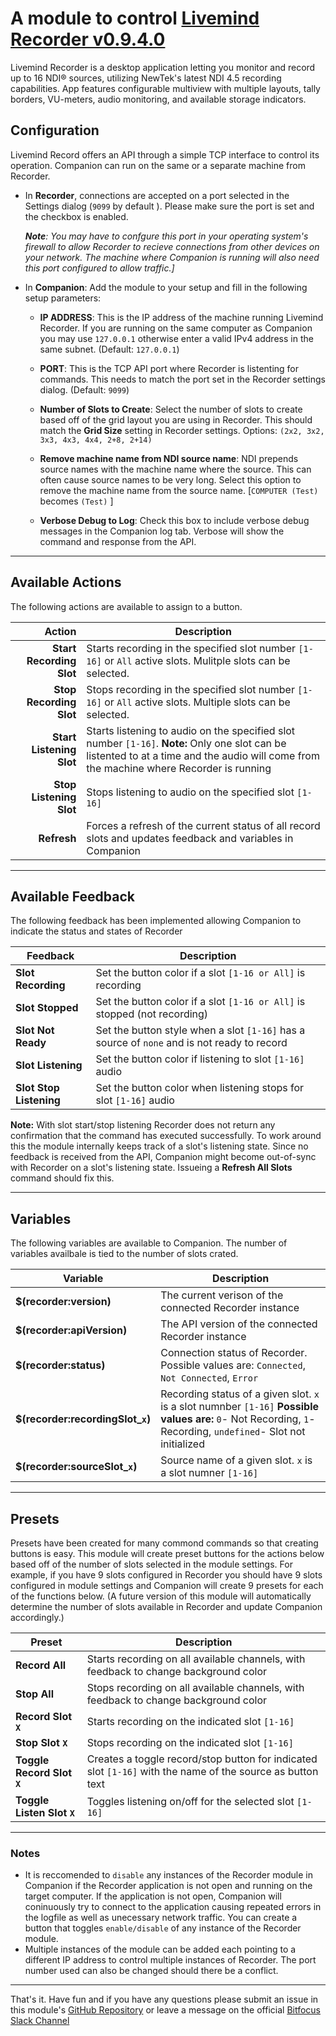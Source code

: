 # A module to control [Livemind Recorder v0.9.4.0](https://livemind.tv/recorder)

Livemind Recorder is a desktop application letting you monitor and record up to 16 NDI® sources, utilizing NewTek's latest NDI 4.5 recording capabilities. App features configurable multiview with multiple layouts, tally borders, VU-meters, audio monitoring, and available storage indicators.

## Configuration

Livemind Record offers an API through a simple TCP interface to control its operation. Companion can run on the same or a separate machine from Recorder.

- In **Recorder**, connections are accepted on a port selected in the Settings dialog (`9099` by default ). Please make sure the port is set and the checkbox is enabled. 
  
  _**Note**: You may have to confgure this port in your operating system's firewall to allow Recorder to recieve connections from other devices on your network. The machine where Companion is running will also need this port configured to allow traffic.]_
- In **Companion**: Add the module to your setup and fill in the following setup parameters:

  - **IP ADDRESS**: This is the IP address of the machine running Livemind Recorder. If you are running on the same computer as Companion you may use `127.0.0.1` otherwise enter a valid IPv4 address in the same subnet. (Default: `127.0.0.1`)

  - **PORT**: This is the TCP API port where Recorder is listenting for commands. This needs to match the port set in the Recorder settings dialog. (Default: `9099`)

  - **Number of Slots to Create**: Select the number of slots to create based off of the grid layout you are using in Recorder. This should match the **Grid Size** setting in Recorder settings. Options: `(2x2, 3x2, 3x3, 4x3, 4x4, 2+8, 2+14)` 
  
  - **Remove machine name from NDI source name**: NDI prepends source names with the machine name where the source. This can often cause source names to be very long. Select this option to remove the machine name from the source name. [`COMPUTER (Test)` becomes `(Test)` ]

  - **Verbose Debug to Log**: Check this box to include verbose debug messages in the Companion log tab. Verbose will show the command and response from the API.
  
---
## Available Actions

The following actions are available to assign to a button.

Action                   | Description                  
-----------------------: | ---------------------------- 
**Start Recording Slot** | Starts recording in the specified slot number `[1-16]` or `All` active slots. Mulitple slots can be selected.
**Stop Recording Slot**  | Stops recording in the specified slot number `[1-16]` or `All` active slots. Multiple slots can be selected. 
**Start Listening Slot** | Starts listening to audio on the specified slot number `[1-16]`.   **Note:** Only one slot can be listented to at a time and the audio will come from the machine where Recorder is running
**Stop Listening Slot**  | Stops listening to audio on the specified slot `[1-16]` 
**Refresh**              | Forces a refresh of the current status of all record slots and updates feedback and variables in Companion 

---
## Available Feedback

The following feedback has been implemented allowing Companion to indicate the status and states of Recorder

Feedback          | Description                        
----------------- | ---------------------------------- 
 **Slot Recording**| Set the button color if a slot `[1-16 or All]` is recording
 **Slot Stopped**  | Set the button color if a slot `[1-16 or All]` is stopped (not recording)
 **Slot Not Ready**| Set the button style when a slot `[1-16]` has a source of `none` and is not ready to record 
 **Slot Listening**| Set the button color if listening to slot `[1-16]` audio
 **Slot Stop Listening**| Set the button color when listening stops for slot `[1-16]` audio

**Note:** With slot start/stop listening Recorder does not return any confirmation that the command has executed successfully. To work around this the module internally keeps track of a slot's listening state. Since no feedback is received from the API, Companion might become out-of-sync with Recorder on a slot's listening state. Issueing a **Refresh All Slots** command should fix this. 

---
## Variables

The following variables are available to Companion. The number of variables availbale is tied to the number of slots crated. 

Variable                | Description 
----------------------- | ----------------------------------- 
**$(recorder:version)** | The current verison of the connected Recorder instance
**$(recorder:apiVersion)** | The API version of the connected Recorder instance
**$(recorder:status)**  | Connection status of Recorder. Possible values are: `Connected`, `Not Connected`, `Error`    
**$(recorder:recordingSlot_`x`)** | Recording status of a given slot. `x` is a slot numnber `[1-16]` **Possible values are:** `0`- Not Recording, `1`- Recording, `undefined`- Slot not initialized
**$(recorder:sourceSlot_`x`)** | Source name of a given slot. `x` is a slot numner `[1-16]`

---
## Presets

Presets have been created for many commond commands so that creating buttons is easy. This module will create preset buttons for the actions below based off of the number of slots selected in the module settings. For example, if you have 9 slots configured in Recorder you should have 9 slots configured in module settings and Companion will create 9 presets for each of the functions below.  (A future version of this module will automatically determine the number of slots available in Recorder and update Companion accordingly.)

Preset          | Description                                
--------------- | -------------------------------------------
**Record All**  | Starts recording on all available channels, with feedback to change background color
**Stop All**    | Stops recording on all available channels, with feedback to change background color 
**Record Slot `X`** | Starts recording on the indicated slot `[1-16]`
**Stop Slot `X`**   | Stops recording on the indicated slot `[1-16]`
**Toggle Record Slot `X`** | Creates a toggle record/stop button for indicated slot `[1-16]` with the name of the source as button text
**Toggle Listen Slot `X`** | Toggles listening on/off for the selected slot `[1-16]`

---
### Notes
- It is reccomended to `disable` any instances of the Recorder module in Companion if the Recorder application is not open and running on the target computer. If the application is not open, Companion will coninuously try to connect to the application causing repeated errors in the logfile as well as unecessary network traffic. You can create a button that toggles `enable/disable` of any instance of the Recorder module. 
- Multiple instances of the module can be added each pointing to a different IP address to control multiple instances of Recorder. The port number used can also be changed should there be a conflict. 

---

That's it. Have fun and if you have any questions please submit an issue in this module's [GitHub Repository](https://github.com/bitfocus/companion-module-livemind-recorder) or leave a message on the official [Bitfocus Slack Channel](https://bitfocusio.slack.com/archives/CFG7HAN5N)
